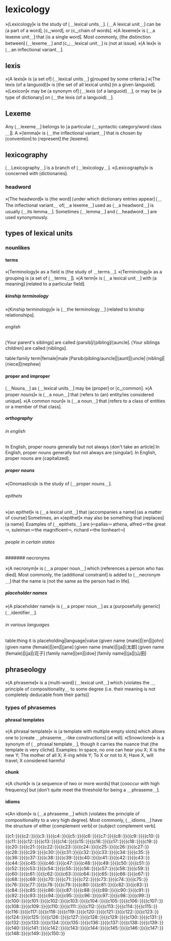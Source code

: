 # lexicology

»⟮Lexicology⟯« is the study of ⟮＿lexical units＿⟯.
⟮＿A lexical unit＿⟯ can be ⟮a part of a word⟯, ⟮c_;word⟯, or ⟮c_;chain of words⟯.
»⟮A lexeme⟯« is ⟮＿a lexeme unit＿⟯ that ⟮is a single word⟯.
Most commonly, ⟮the distinction between⟯ ⟮＿lexeme＿⟯ and ⟮c_;＿lexical unit＿⟯ is ⟮not at issue⟯.
»⟮A lex⟯« is ⟮＿an inflectional variant＿⟯.

## lexis

»⟮A lexis⟯« is ⟮a set of⟯ ⟮＿lexical units＿⟯ g⟮rouped by some criteria.⟯
»⟮The lexis (of a languoid)⟯« is ⟮the set of all lexical units⟯ ⟮in a given languoid⟯.
»⟮Lexicon⟯« may be ⟮a synonym of⟯ ⟮＿lexis (of a languoid)＿⟯, or may be ⟮a type of dictionary⟯ on ⟮＿the lexis (of a languoid)＿⟯.

## Lexeme

Any ⟮＿lexeme＿⟯ belongs to ⟮a particular ⟮＿syntactic category/word class＿⟯⟯.
A »⟮lemma⟯« is ⟮＿the inflectional variant＿⟯ that is chosen by ⟮convention⟯ to ⟮represent⟯ the ⟮lexeme⟯.

## lexicography

⟮＿Lexicography＿⟯ is a branch of ⟮＿lexicology＿⟯.
»⟮Lexicography⟯« is concerned with ⟮dictionaries⟯.

### headword

»⟮The headword⟯« is ⟮the word⟯ ⟮under which dictionary entries appear⟯
⟮＿The inflectional variant＿ of⟮＿a lexeme＿⟯ used as ⟮＿a headword＿⟯ is usually ⟮＿its lemma＿⟯.
Sometimes ⟮＿lemma＿⟯ and ⟮＿headword＿⟯ are used synonymously.

## types of lexical units

### nounlikes

#### terms

»⟮Terminology⟯« as a field is ⟮the study of ＿terms＿⟯.
»⟮Terminology⟯« as a grouping is ⟮a set of ⟮＿terms＿⟯⟯.
»⟮A term⟯« is ⟮＿a lexical unit＿⟯ with ⟮a meaning⟯ ⟮related to a particular field⟯.

##### kinship terminology

»⟮Kinship terminology⟯« is ⟮＿the terminology＿⟯ ⟮related to kinship relationships⟯.

###### english

⟮Your parent's siblings⟯ are called ⟮parsib⟯/⟮pibling⟯/⟮auncle⟯. 
⟮Your siblings children⟯  are called ⟮niblings⟯. 


table:family term|female|male
⟮Parsib/pibling/auncle⟯|⟮aunt⟯|⟮uncle⟯
⟮nibling⟯|⟮niece⟯|⟮nephew⟯

#### proper and improper

⟮＿Nouns＿⟯ as ⟮＿lexical units＿⟯ may be ⟮proper⟯ or ⟮c_;common⟯.
»⟮A proper nouns⟯« is ⟮＿a noun＿⟯ that ⟮refers to (an) entity/ies considered unique⟯.
»⟮A common noun⟯« is ⟮＿a noun＿⟯ that ⟮refers to a class of entities or a member of that class⟯.

##### orthography

###### in english

In English, proper nouns generally but not always ⟮don't take an article⟯
In English, proper nouns generally but not always are ⟮singular⟯.
In English, proper nouns are ⟮capitalized⟯.

##### proper nouns

»⟮Onomastics⟯« is the study of ⟮＿proper nouns＿⟯.

###### epithets

»⟮an epithet⟯« is ⟮＿a lexical unit＿⟯ that ⟮accompanies a name⟯ ⟮as a matter of course⟯
Sometimes, an »⟮epithet⟯« may also be something that ⟮replaces⟯ ⟮a name⟯. 
Examples of ⟮＿epithets＿⟯ are ⟮☞pallas☜ athena, alfred ☞the great☜, suleiman ☞the magnificent☜, richard ☞the lionheart☜⟯

###### people in certain states

####### necronyms

»⟮A necronym⟯« is ⟮＿a proper noun＿⟯ which ⟮references a person who has died⟯.
Most commonly, the ⟮additional constraint⟯ is added to ⟮＿necronym＿⟯ that the name is ⟮not the same as the person had in life⟯.

##### placeholder names

»⟮A placeholder name⟯« is ⟮＿a proper noun＿⟯ as a ⟮purposefully generic⟯ ⟮＿identifier＿⟯.

###### in various languages

table:thing it is placeholding|language|value
⟮given name (male)⟯|⟮en⟯|⟮john⟯
⟮given name (female)⟯|⟮en⟯|⟮jane⟯
⟮given name (male)⟯|⟮ja⟯|⟮太郎⟯
⟮given name (female)⟯|⟮ja⟯|⟮花子⟯
⟮family name⟯|⟮en⟯|⟮doe⟯
⟮family name⟯|⟮ja⟯|⟮山田⟯

## phraseology

»⟮A phraseme⟯« is a ⟮multi-word⟯ ⟮＿lexical unit＿⟯ which ⟮violates the ＿principle of compositionality＿ to some degree (i.e. their meaning is not completely deducable from their parts)⟯

### types of phrasemes

#### phrasal templates

»⟮A phrasal template⟯« is ⟮a template with multiple empty slots⟯ which allows one to ⟮create ＿phraseme＿-like constructions⟯ ⟮at will⟯.
»⟮Snowclone⟯« is a synonym of ⟮＿phrasal template＿⟯, though it carries the nuance that ⟮the template is very cliche⟯.
Examples: In space, no one can hear you X; X is the new Y; The mother of all X; X-ing while Y; To X or not to X; Have X, will travel; X considered harmful

#### chunk

»⟮A chunk⟯« is ⟮a sequence of two or more words⟯ that ⟮cooccur with high frequency⟯ but ⟮don't quite meet the threshold for being a ＿phraseme＿⟯.

#### idioms

»⟮An idiom⟯« is ⟮＿a phraseme＿⟯ which ⟮violates the principle of compositionality to a very high degree⟯.
Most commonly, ⟮＿idioms＿⟯ have the structure of either ⟮complement verb⟯ or ⟮subject complement verb⟯.

<span class="cloze-dump">{{c1::}}{{c2::}}{{c3::}}{{c4::}}{{c5::}}{{c6::}}{{c7::}}{{c8::}}{{c9::}}{{c10::}}{{c11::}}{{c12::}}{{c13::}}{{c14::}}{{c15::}}{{c16::}}{{c17::}}{{c18::}}{{c19::}}{{c20::}}{{c21::}}{{c22::}}{{c23::}}{{c24::}}{{c25::}}{{c26::}}{{c27::}}{{c28::}}{{c29::}}{{c30::}}{{c31::}}{{c32::}}{{c33::}}{{c34::}}{{c35::}}{{c36::}}{{c37::}}{{c38::}}{{c39::}}{{c40::}}{{c41::}}{{c42::}}{{c43::}}{{c44::}}{{c45::}}{{c46::}}{{c47::}}{{c48::}}{{c49::}}{{c50::}}{{c51::}}{{c52::}}{{c53::}}{{c54::}}{{c55::}}{{c56::}}{{c57::}}{{c58::}}{{c59::}}{{c60::}}{{c61::}}{{c62::}}{{c63::}}{{c64::}}{{c65::}}{{c66::}}{{c67::}}{{c68::}}{{c69::}}{{c70::}}{{c71::}}{{c72::}}{{c73::}}{{c74::}}{{c75::}}{{c76::}}{{c77::}}{{c78::}}{{c79::}}{{c80::}}{{c81::}}{{c82::}}{{c83::}}{{c84::}}{{c85::}}{{c86::}}{{c87::}}{{c88::}}{{c89::}}{{c90::}}{{c91::}}{{c92::}}{{c93::}}{{c94::}}{{c95::}}{{c96::}}{{c97::}}{{c98::}}{{c99::}}{{c100::}}{{c101::}}{{c102::}}{{c103::}}{{c104::}}{{c105::}}{{c106::}}{{c107::}}{{c108::}}{{c109::}}{{c110::}}{{c111::}}{{c112::}}{{c113::}}{{c114::}}{{c115::}}{{c116::}}{{c117::}}{{c118::}}{{c119::}}{{c120::}}{{c121::}}{{c122::}}{{c123::}}{{c124::}}{{c125::}}{{c126::}}{{c127::}}{{c128::}}{{c129::}}{{c130::}}{{c131::}}{{c132::}}{{c133::}}{{c134::}}{{c135::}}{{c136::}}{{c137::}}{{c138::}}{{c139::}}{{c140::}}{{c141::}}{{c142::}}{{c143::}}{{c144::}}{{c145::}}{{c146::}}{{c147::}}{{c148::}}{{c149::}}{{c150::}}</span>